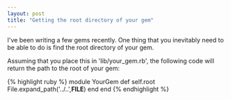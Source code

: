 ```yaml
---
layout: post
title: "Getting the root directory of your gem"
---
```


I've been writing a few gems recently. One thing that you inevitably need to be able to do is find the root directory of your gem.
<!--more-->
Assuming that you place this in 'lib/your_gem.rb', the following code will return the path to the root of your gem:

{% highlight ruby %}
module YourGem
  def self.root
    File.expand_path('../..',__FILE__)
  end
end
{% endhighlight %}
